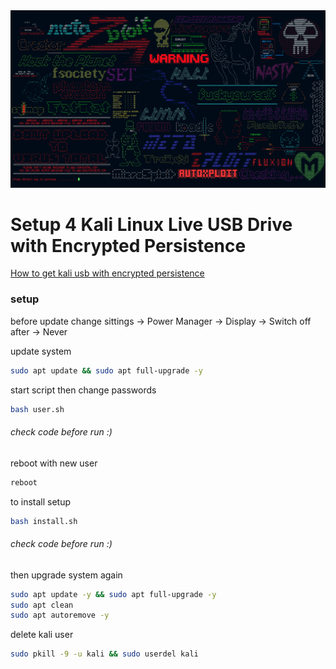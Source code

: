 <img src="./assets/kali.png" alt="">

# Setup 4 Kali Linux Live USB Drive with Encrypted Persistence

<a href="https://www.kali.org/docs/usb/">How to get kali usb with encrypted persistence</a>

### setup

before update change sittings -> Power Manager -> Display -> Switch off after -> Never

update system
```bash
sudo apt update && sudo apt full-upgrade -y
```

start script then change passwords
```bash
bash user.sh
```
###### check code before run :)

reboot with new user
```bash
reboot
```

to install setup
```bash
bash install.sh
```
###### check code before run :)

then upgrade system again
```bash
sudo apt update -y && sudo apt full-upgrade -y
sudo apt clean
sudo apt autoremove -y
```

delete kali user
```bash
sudo pkill -9 -u kali && sudo userdel kali
```